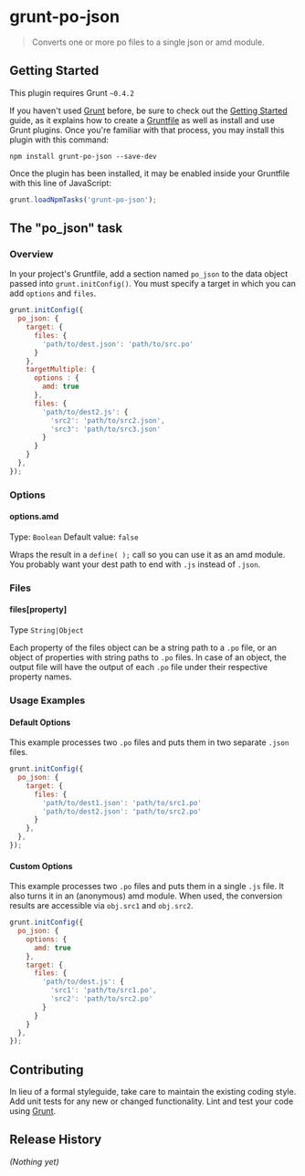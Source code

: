 # grunt-po-json

> Converts one or more po files to a single json or amd module.

## Getting Started
This plugin requires Grunt `~0.4.2`

If you haven't used [Grunt](http://gruntjs.com/) before, be sure to check out the [Getting Started](http://gruntjs.com/getting-started) guide, as it explains how to create a [Gruntfile](http://gruntjs.com/sample-gruntfile) as well as install and use Grunt plugins. Once you're familiar with that process, you may install this plugin with this command:

```shell
npm install grunt-po-json --save-dev
```

Once the plugin has been installed, it may be enabled inside your Gruntfile with this line of JavaScript:

```js
grunt.loadNpmTasks('grunt-po-json');
```

## The "po_json" task

### Overview
In your project's Gruntfile, add a section named `po_json` to the data object passed into `grunt.initConfig()`. You must specify a target in which you can add `options` and `files`.

```js
grunt.initConfig({
  po_json: {
    target: {
      files: {
        'path/to/dest.json': 'path/to/src.po'
      }
    },
    targetMultiple: {
      options : {
        amd: true
      },
      files: {
        'path/to/dest2.js': {
          'src2': 'path/to/src2.json',
          'src3': 'path/to/src3.json'
        }
      }
    }
  },
});
```

### Options

#### options.amd
Type: `Boolean`
Default value: `false`

Wraps the result in a `define( );` call so you can use it as an amd module. You probably want your dest path to end with `.js` instead of `.json`.

### Files

#### files[property]
Type `String|Object`

Each property of the files object can be a string path to a `.po` file, or an object of properties with string paths to `.po` files. In case of an object, the output file will have the output of each `.po` file under their respective property names.

### Usage Examples

#### Default Options
This example processes two `.po` files and puts them in two separate `.json` files.

```js
grunt.initConfig({
  po_json: {
    target: {
      files: {
        'path/to/dest1.json': 'path/to/src1.po'
        'path/to/dest2.json': 'path/to/src2.po'
      }
    },
  },
});
```

#### Custom Options
This example processes two `.po` files and puts them in a single `.js` file. It also turns it in an (anonymous) amd module. When used, the conversion results are accessible via `obj.src1` and `obj.src2`.

```js
grunt.initConfig({
  po_json: {
    options: {
      amd: true
    },
    target: {
      files: {
        'path/to/dest.js': {
          'src1': 'path/to/src1.po',
          'src2': 'path/to/src2.po'
        }
      }
    }
  },
});
```

## Contributing
In lieu of a formal styleguide, take care to maintain the existing coding style. Add unit tests for any new or changed functionality. Lint and test your code using [Grunt](http://gruntjs.com/).

## Release History
_(Nothing yet)_
